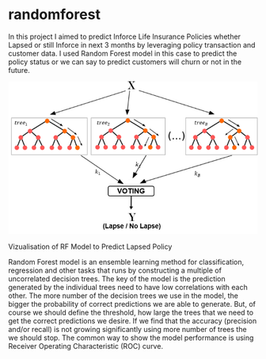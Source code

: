 # randomforest

In this project I aimed to predict Inforce Life Insurance Policies whether Lapsed or still Inforce in next 3 months by leveraging policy transaction and customer data. I used Random Forest model in this case to predict the policy status or we can say to predict customers will churn or not in the future.


![RF](RF.png)

Vizualisation of RF Model to Predict Lapsed Policy


Random Forest model is an ensemble learning method for classification, regression and other tasks that runs by constructing a multiple of uncorrelated decision trees. The key of the model is the prediction generated by the individual trees need to have low correlations with each other. The more number of the decision trees we use in the model, the bigger the probability of correct predictions we are able to generate. But, of course we should define the threshold, how large the trees that we need to get the correct predictions we desire. If we find that the accuracy (precision and/or recall) is not growing significantly using more number of trees the we should stop. The common way to show the model performance is using Receiver Operating Characteristic (ROC) curve.
